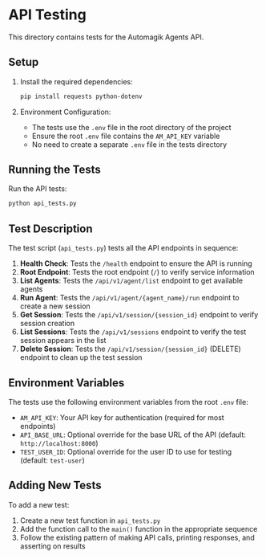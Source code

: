 # API Testing

This directory contains tests for the Automagik Agents API.

## Setup

1. Install the required dependencies:
   ```bash
   pip install requests python-dotenv
   ```

2. Environment Configuration:
   - The tests use the `.env` file in the root directory of the project
   - Ensure the root `.env` file contains the `AM_API_KEY` variable
   - No need to create a separate `.env` file in the tests directory

## Running the Tests

Run the API tests:
```bash
python api_tests.py
```

## Test Description

The test script (`api_tests.py`) tests all the API endpoints in sequence:

1. **Health Check**: Tests the `/health` endpoint to ensure the API is running
2. **Root Endpoint**: Tests the root endpoint (`/`) to verify service information
3. **List Agents**: Tests the `/api/v1/agent/list` endpoint to get available agents
4. **Run Agent**: Tests the `/api/v1/agent/{agent_name}/run` endpoint to create a new session
5. **Get Session**: Tests the `/api/v1/session/{session_id}` endpoint to verify session creation
6. **List Sessions**: Tests the `/api/v1/sessions` endpoint to verify the test session appears in the list
7. **Delete Session**: Tests the `/api/v1/session/{session_id}` (DELETE) endpoint to clean up the test session

## Environment Variables

The tests use the following environment variables from the root `.env` file:

- `AM_API_KEY`: Your API key for authentication (required for most endpoints)
- `API_BASE_URL`: Optional override for the base URL of the API (default: `http://localhost:8000`)
- `TEST_USER_ID`: Optional override for the user ID to use for testing (default: `test-user`)

## Adding New Tests

To add a new test:

1. Create a new test function in `api_tests.py`
2. Add the function call to the `main()` function in the appropriate sequence
3. Follow the existing pattern of making API calls, printing responses, and asserting on results 